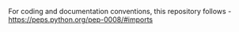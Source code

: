 For coding and documentation conventions, this repository follows - https://peps.python.org/pep-0008/#imports

